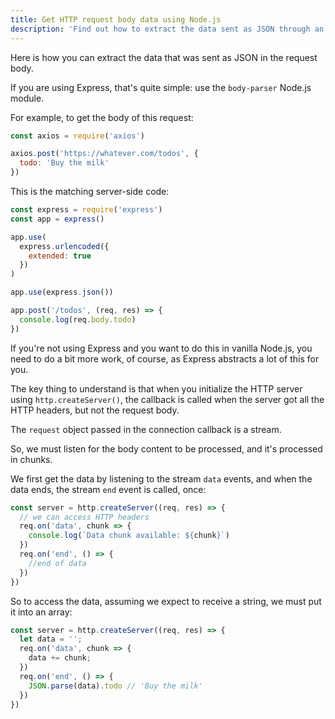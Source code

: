 ```yaml
---
title: Get HTTP request body data using Node.js
description: 'Find out how to extract the data sent as JSON through an HTTP request body using Node.js'
---
```


Here is how you can extract the data that was sent as JSON in the request body.

If you are using Express, that's quite simple: use the `body-parser` Node.js module.

For example, to get the body of this request:

```js
const axios = require('axios')

axios.post('https://whatever.com/todos', {
  todo: 'Buy the milk'
})
```

This is the matching server-side code:

```js
const express = require('express')
const app = express()

app.use(
  express.urlencoded({
    extended: true
  })
)

app.use(express.json())

app.post('/todos', (req, res) => {
  console.log(req.body.todo)
})
```

If you're not using Express and you want to do this in vanilla Node.js, you need to do a bit more work, of course, as Express abstracts a lot of this for you.

The key thing to understand is that when you initialize the HTTP server using `http.createServer()`, the callback is called when the server got all the HTTP headers, but not the request body.

The `request` object passed in the connection callback is a stream.

So, we must listen for the body content to be processed, and it's processed in chunks.

We first get the data by listening to the stream `data` events, and when the data ends, the stream `end` event is called, once:

```js
const server = http.createServer((req, res) => {
  // we can access HTTP headers
  req.on('data', chunk => {
    console.log(`Data chunk available: ${chunk}`)
  })
  req.on('end', () => {
    //end of data
  })
})
```

So to access the data, assuming we expect to receive a string, we must put it into an array:

```js
const server = http.createServer((req, res) => {
  let data = '';
  req.on('data', chunk => {
    data += chunk;
  })
  req.on('end', () => {
    JSON.parse(data).todo // 'Buy the milk'
  })
})
```
